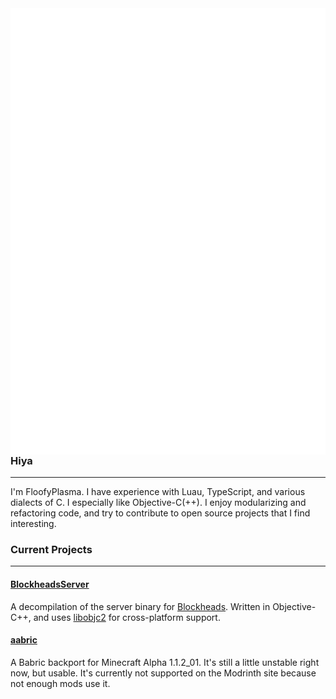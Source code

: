 <img src="https://raw.githubusercontent.com/FloofyPlasma/FloofyPlasma/refs/heads/main/github-metrics.svg" align="right">

### Hiya
---

I'm FloofyPlasma. I have experience with Luau, TypeScript, and various dialects of C. I especially like Objective-C(++). I enjoy modularizing and refactoring code,
and try to contribute to open source projects that I find interesting.

### Current Projects
---

#### [BlockheadsServer](https://github.com/FloofyPlasma/bh-server)

A decompilation of the server binary for [Blockheads](https://theblockheads.net/).
Written in Objective-C++, and uses [libobjc2](https://github.com/gnustep/libobjc2) for cross-platform support.

#### [aabric](https://github.com/FloofyPlasma/aabric-example-mod)

A Babric backport for Minecraft Alpha 1.1.2_01. It's still a little unstable right now, but usable.
It's currently not supported on the Modrinth site because not enough mods use it. 
